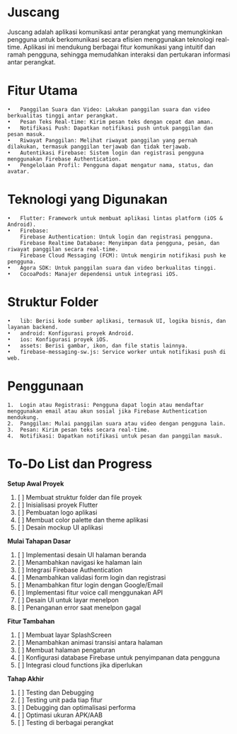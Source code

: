 # **Juscang**

Juscang adalah aplikasi komunikasi antar perangkat yang memungkinkan pengguna untuk berkomunikasi
secara efisien menggunakan teknologi real-time. Aplikasi ini mendukung berbagai fitur komunikasi
yang intuitif dan ramah pengguna, sehingga memudahkan interaksi dan pertukaran informasi antar perangkat.

# **Fitur Utama**
	•	Panggilan Suara dan Video: Lakukan panggilan suara dan video berkualitas tinggi antar perangkat.
	•	Pesan Teks Real-time: Kirim pesan teks dengan cepat dan aman.
	•	Notifikasi Push: Dapatkan notifikasi push untuk panggilan dan pesan masuk.
	•	Riwayat Panggilan: Melihat riwayat panggilan yang pernah dilakukan, termasuk panggilan terjawab dan tidak terjawab.
	•	Autentikasi Firebase: Sistem login dan registrasi pengguna menggunakan Firebase Authentication.
	•	Pengelolaan Profil: Pengguna dapat mengatur nama, status, dan avatar.

# **Teknologi yang Digunakan**
	•	Flutter: Framework untuk membuat aplikasi lintas platform (iOS & Android).
	•	Firebase:
	    Firebase Authentication: Untuk login dan registrasi pengguna.
	    Firebase Realtime Database: Menyimpan data pengguna, pesan, dan riwayat panggilan secara real-time.
	    Firebase Cloud Messaging (FCM): Untuk mengirim notifikasi push ke pengguna.
	•	Agora SDK: Untuk panggilan suara dan video berkualitas tinggi.
	•	CocoaPods: Manajer dependensi untuk integrasi iOS.

# **Struktur Folder**
	•	lib: Berisi kode sumber aplikasi, termasuk UI, logika bisnis, dan layanan backend.
	•	android: Konfigurasi proyek Android.
	•	ios: Konfigurasi proyek iOS.
	•	assets: Berisi gambar, ikon, dan file statis lainnya.
	•	firebase-messaging-sw.js: Service worker untuk notifikasi push di web.

# **Penggunaan**
	1.	Login atau Registrasi: Pengguna dapat login atau mendaftar menggunakan email atau akun sosial jika Firebase Authentication mendukung.
	2.	Panggilan: Mulai panggilan suara atau video dengan pengguna lain.
	3.	Pesan: Kirim pesan teks secara real-time.
	4.	Notifikasi: Dapatkan notifikasi untuk pesan dan panggilan masuk.

# **To-Do List dan Progress**
**Setup Awal Proyek**
1. [ ] Membuat struktur folder dan file proyek
2. [ ] Inisialisasi proyek Flutter
3. [ ] Pembuatan logo aplikasi
4. [ ] Membuat color palette dan theme aplikasi
5. [ ] Desain mockup UI aplikasi

**Mulai Tahapan Dasar**
1. [ ] Implementasi desain UI halaman beranda
2. [ ] Menambahkan navigasi ke halaman lain
3. [ ] Integrasi Firebase Authentication
4. [ ] Menambahkan validasi form login dan registrasi
5. [ ] Menambahkan fitur login dengan Google/Email
6. [ ] Implementasi fitur voice call menggunakan API
7. [ ] Desain UI untuk layar menelpon
8. [ ] Penanganan error saat menelpon gagal

**Fitur Tambahan**
1. [ ] Membuat layar SplashScreen
2. [ ] Menambahkan animasi transisi antara halaman
3. [ ] Membuat halaman pengaturan
4. [ ] Konfigurasi database Firebase untuk penyimpanan data pengguna
5. [ ] Integrasi cloud functions jika diperlukan

**Tahap Akhir**
1. [ ] Testing dan Debugging
2. [ ] Testing unit pada tiap fitur
3. [ ] Debugging dan optimalisasi performa
4. [ ] Optimasi ukuran APK/AAB
5. [ ] Testing di berbagai perangkat